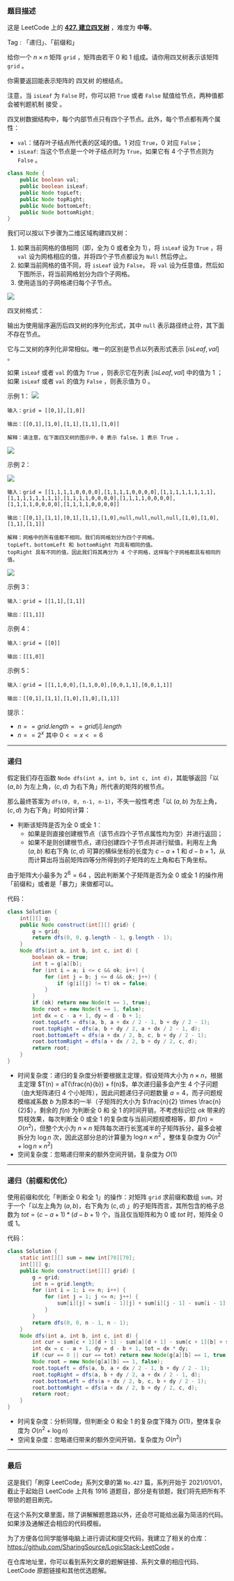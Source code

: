 ### 题目描述

这是 LeetCode 上的 **[427. 建立四叉树](https://leetcode.cn/problems/construct-quad-tree/solution/by-ac_oier-maul/)** ，难度为 **中等**。

Tag : 「递归」、「前缀和」



给你一个 $n \times n$ 矩阵 `grid` ，矩阵由若干 $0$ 和 $1$ 组成。请你用四叉树表示该矩阵 `grid` 。

你需要返回能表示矩阵的 四叉树 的根结点。

注意，当 `isLeaf` 为 `False` 时，你可以把 `True` 或者 `False` 赋值给节点，两种值都会被判题机制 接受 。

四叉树数据结构中，每个内部节点只有四个子节点。此外，每个节点都有两个属性：

* `val`：储存叶子结点所代表的区域的值。$1$ 对应 `True`，$0$ 对应 `False`；
* `isLeaf`: 当这个节点是一个叶子结点时为 `True`，如果它有 $4$ 个子节点则为 `False` 。
```Java
class Node {
    public boolean val;
    public boolean isLeaf;
    public Node topLeft;
    public Node topRight;
    public Node bottomLeft;
    public Node bottomRight;
}
```
我们可以按以下步骤为二维区域构建四叉树：

1. 如果当前网格的值相同（即，全为 $0$ 或者全为 $1$），将 `isLeaf` 设为 `True` ，将 `val` 设为网格相应的值，并将四个子节点都设为 `Null` 然后停止。
2. 如果当前网格的值不同，将 `isLeaf` 设为 `False`， 将 `val` 设为任意值，然后如下图所示，将当前网格划分为四个子网格。
3. 使用适当的子网格递归每个子节点。

![](https://assets.leetcode.com/uploads/2020/02/11/new_top.png)

四叉树格式：

输出为使用层序遍历后四叉树的序列化形式，其中 `null` 表示路径终止符，其下面不存在节点。

它与二叉树的序列化非常相似。唯一的区别是节点以列表形式表示 $[isLeaf, val]$ 。

如果 `isLeaf` 或者 `val` 的值为 `True` ，则表示它在列表 $[isLeaf, val]$ 中的值为 $1$ ；如果 `isLeaf` 或者 `val` 的值为 `False` ，则表示值为 $0$ 。

示例 1：
![](https://assets.leetcode.com/uploads/2020/02/12/e1tree.png)
```
输入：grid = [[0,1],[1,0]]

输出：[[0,1],[1,0],[1,1],[1,1],[1,0]]

解释：请注意，在下面四叉树的图示中，0 表示 false，1 表示 True 。
```
![](https://assets.leetcode.com/uploads/2020/02/12/e2tree.png)

示例 2：

![](https://assets.leetcode.com/uploads/2020/02/12/e2mat.png)

```
输入：grid = [[1,1,1,1,0,0,0,0],[1,1,1,1,0,0,0,0],[1,1,1,1,1,1,1,1],[1,1,1,1,1,1,1,1],[1,1,1,1,0,0,0,0],[1,1,1,1,0,0,0,0],[1,1,1,1,0,0,0,0],[1,1,1,1,0,0,0,0]]

输出：[[0,1],[1,1],[0,1],[1,1],[1,0],null,null,null,null,[1,0],[1,0],[1,1],[1,1]]

解释：网格中的所有值都不相同。我们将网格划分为四个子网格。
topLeft，bottomLeft 和 bottomRight 均具有相同的值。
topRight 具有不同的值，因此我们将其再分为 4 个子网格，这样每个子网格都具有相同的值。
```

![](https://assets.leetcode.com/uploads/2020/02/12/e2tree.png)

示例 3：

```
输入：grid = [[1,1],[1,1]]

输出：[[1,1]]
```
示例 4：
```
输入：grid = [[0]]

输出：[[1,0]]
```
示例 5：
```
输入：grid = [[1,1,0,0],[1,1,0,0],[0,0,1,1],[0,0,1,1]]

输出：[[0,1],[1,1],[1,0],[1,0],[1,1]]
```

提示：
* $n == grid.length == grid[i].length$
* $n == 2^x$ 其中 $0 <= x <= 6$

---

### 递归

假定我们存在函数 `Node dfs(int a, int b, int c, int d)`，其能够返回「以 $(a, b)$ 为左上角，$(c, d)$ 为右下角」所代表的矩阵的根节点。

那么最终答案为 `dfs(0, 0, n-1, n-1)`，不失一般性考虑「以 $(a, b)$ 为左上角，$(c, d)$ 为右下角」时如何计算：

* 判断该矩阵是否为全 $0$ 或全 $1$：
    * 如果是则直接创建根节点（该节点四个子节点属性均为空）并进行返回；
    * 如果不是则创建根节点，递归创建四个子节点并进行赋值，利用左上角 $(a,b)$ 和右下角 $(c, d)$ 可算的横纵坐标的长度为 $c - a + 1$ 和 $d - b + 1$，从而计算出将当前矩阵四等分所得到的子矩阵的左上角和右下角坐标。

由于矩阵大小最多为 $2^6 = 64$ ，因此判断某个子矩阵是否为全 $0$ 或全 $1$ 的操作用「前缀和」或者是「暴力」来做都可以。

代码：
```Java
class Solution {
    int[][] g;
    public Node construct(int[][] grid) {
        g = grid;
        return dfs(0, 0, g.length - 1, g.length - 1);
    }
    Node dfs(int a, int b, int c, int d) {
        boolean ok = true;
        int t = g[a][b];
        for (int i = a; i <= c && ok; i++) {
            for (int j = b; j <= d && ok; j++) {
                if (g[i][j] != t) ok = false;
            }
        }
        if (ok) return new Node(t == 1, true);
        Node root = new Node(t == 1, false);
        int dx = c - a + 1, dy = d - b + 1;
        root.topLeft = dfs(a, b, a + dx / 2 - 1, b + dy / 2 - 1); 
        root.topRight = dfs(a, b + dy / 2, a + dx / 2 - 1, d);
        root.bottomLeft = dfs(a + dx / 2, b, c, b + dy / 2 - 1);
        root.bottomRight = dfs(a + dx / 2, b + dy / 2, c, d);
        return root;
    }
}
```
* 时间复杂度：递归的复杂度分析要根据主定理，假设矩阵大小为 $n \times n$，根据主定理 $T(n) = aT(\frac{n}{b}) + f(n)$，单次递归最多会产生 $4$ 个子问题（由大矩阵递归 $4$ 个小矩阵），因此问题递归子问题数量 $a = 4$，而子问题规模缩减系数 $b$ 为原本的一半（子矩阵的大小为 $\frac{n}{2} \times \frac{n}{2}$），剩余的 $f(n)$ 为判断全 $0$ 和 全 $1$ 的时间开销，不考虑标识位 $ok$ 带来的剪枝效果，每次判断全 $0$ 或全 $1$ 的复杂度与当前问题规模相等，即 $f(n) = O(n^2)$，但整个大小为 $n \times n$ 矩阵每次进行长宽减半的子矩阵拆分，最多会被拆分为 $\log{n}$ 次，因此这部分总的计算量为 $\log{n} \times n^2$ 。整体复杂度为 $O(n^2 + \log{n} \times n^2)$
* 空间复杂度：忽略递归带来的额外空间开销，复杂度为 $O(1)$

---

### 递归（前缀和优化）

使用前缀和优化「判断全 $0$ 和全 $1$」的操作：对矩阵 `grid` 求前缀和数组 `sum`，对于一个「以左上角为 $(a, b)$，右下角为 $(c, d)$ 」的子矩阵而言，其所包含的格子总数为 $tot = (c - a + 1) * (d - b + 1)$ 个，当且仅当矩阵和为 $0$ 或 $tot$ 时，矩阵全 $0$ 或 $1$。

代码：
```Java
class Solution {
    static int[][] sum = new int[70][70];   
    int[][] g;
    public Node construct(int[][] grid) {
        g = grid;
        int n = grid.length;
        for (int i = 1; i <= n; i++) {
            for (int j = 1; j <= n; j++) {
                sum[i][j] = sum[i - 1][j] + sum[i][j - 1] - sum[i - 1][j - 1] + g[i - 1][j - 1];
            }
        }
        return dfs(0, 0, n - 1, n - 1);
    }
    Node dfs(int a, int b, int c, int d) {
        int cur = sum[c + 1][d + 1] - sum[a][d + 1] - sum[c + 1][b] + sum[a][b];
        int dx = c - a + 1, dy = d - b + 1, tot = dx * dy;
        if (cur == 0 || cur == tot) return new Node(g[a][b] == 1, true);
        Node root = new Node(g[a][b] == 1, false);
        root.topLeft = dfs(a, b, a + dx / 2 - 1, b + dy / 2 - 1);
        root.topRight = dfs(a, b + dy / 2, a + dx / 2 - 1, d);
        root.bottomLeft = dfs(a + dx / 2, b, c, b + dy / 2 - 1);
        root.bottomRight = dfs(a + dx / 2, b + dy / 2, c, d);
        return root;
    }
}
```
* 时间复杂度：分析同理，但判断全 $0$ 和全 $1$ 的复杂度下降为 $O(1)$，整体复杂度为 $O(n^2 + \log{n})$
* 空间复杂度：忽略递归带来的额外空间开销，复杂度为 $O(n^2)$

---

### 最后

这是我们「刷穿 LeetCode」系列文章的第 `No.427` 篇，系列开始于 2021/01/01，截止于起始日 LeetCode 上共有 1916 道题目，部分是有锁题，我们将先把所有不带锁的题目刷完。

在这个系列文章里面，除了讲解解题思路以外，还会尽可能给出最为简洁的代码。如果涉及通解还会相应的代码模板。

为了方便各位同学能够电脑上进行调试和提交代码，我建立了相关的仓库：https://github.com/SharingSource/LogicStack-LeetCode 。

在仓库地址里，你可以看到系列文章的题解链接、系列文章的相应代码、LeetCode 原题链接和其他优选题解。

